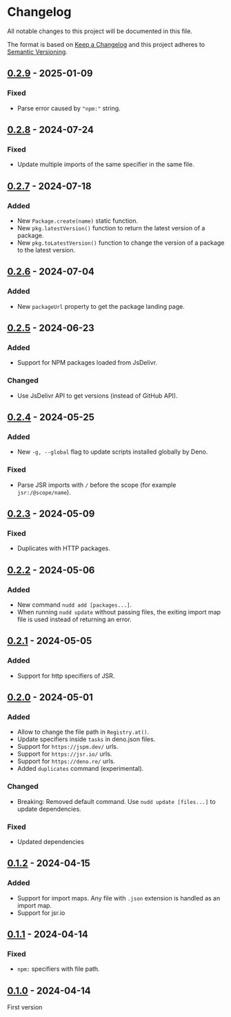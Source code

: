 # Changelog
All notable changes to this project will be documented in this file.

The format is based on [Keep a Changelog](https://keepachangelog.com/)
and this project adheres to [Semantic Versioning](https://semver.org/).

## [0.2.9] - 2025-01-09
### Fixed
- Parse error caused by `"npm:"` string.

## [0.2.8] - 2024-07-24
### Fixed
- Update multiple imports of the same specifier in the same file.

## [0.2.7] - 2024-07-18
### Added
- New `Package.create(name)` static function.
- New `pkg.latestVersion()` function to return the latest version of a package.
- New `pkg.toLatestVersion()` function to change the version of a package to the latest version.

## [0.2.6] - 2024-07-04
### Added
- New `packageUrl` property to get the package landing page.

## [0.2.5] - 2024-06-23
### Added
- Support for NPM packages loaded from JsDelivr.

### Changed
- Use JsDelivr API to get versions (instead of GitHub API).

## [0.2.4] - 2024-05-25
### Added
- New `-g, --global` flag to update scripts installed globally by Deno.

### Fixed
- Parse JSR imports with `/` before the scope (for example `jsr:/@scope/name`).

## [0.2.3] - 2024-05-09
### Fixed
- Duplicates with HTTP packages.

## [0.2.2] - 2024-05-06
### Added
- New command `nudd add [packages...]`.
- When running `nudd update` without passing files, the exiting import map file is used instead of returning an error.

## [0.2.1] - 2024-05-05
### Added
- Support for http specifiers of JSR.

## [0.2.0] - 2024-05-01
### Added
- Allow to change the file path in `Registry.at()`.
- Update specifiers inside `tasks` in deno.json files.
- Support for `https://jspm.dev/` urls.
- Support for `https://jsr.io/` urls.
- Support for `https://deno.re/` urls.
- Added `duplicates` command (experimental).

### Changed
- Breaking: Removed default command. Use `nudd update [files...]` to update dependencies.

### Fixed
- Updated dependencies

## [0.1.2] - 2024-04-15
### Added
- Support for import maps. Any file with `.json` extension is handled as an import map.
- Support for jsr.io

## [0.1.1] - 2024-04-14
### Fixed
- `npm:` specifiers with file path.

## [0.1.0] - 2024-04-14
First version

[0.2.9]: https://github.com/oscarotero/nudd/compare/v0.2.8...v0.2.9
[0.2.8]: https://github.com/oscarotero/nudd/compare/v0.2.7...v0.2.8
[0.2.7]: https://github.com/oscarotero/nudd/compare/v0.2.6...v0.2.7
[0.2.6]: https://github.com/oscarotero/nudd/compare/v0.2.5...v0.2.6
[0.2.5]: https://github.com/oscarotero/nudd/compare/v0.2.4...v0.2.5
[0.2.4]: https://github.com/oscarotero/nudd/compare/v0.2.3...v0.2.4
[0.2.3]: https://github.com/oscarotero/nudd/compare/v0.2.2...v0.2.3
[0.2.2]: https://github.com/oscarotero/nudd/compare/v0.2.1...v0.2.2
[0.2.1]: https://github.com/oscarotero/nudd/compare/v0.2.0...v0.2.1
[0.2.0]: https://github.com/oscarotero/nudd/compare/v0.1.2...v0.2.0
[0.1.2]: https://github.com/oscarotero/nudd/compare/v0.1.1...v0.1.2
[0.1.1]: https://github.com/oscarotero/nudd/compare/v0.1.0...v0.1.1
[0.1.0]: https://github.com/oscarotero/nudd/releases/tag/v0.1.0
